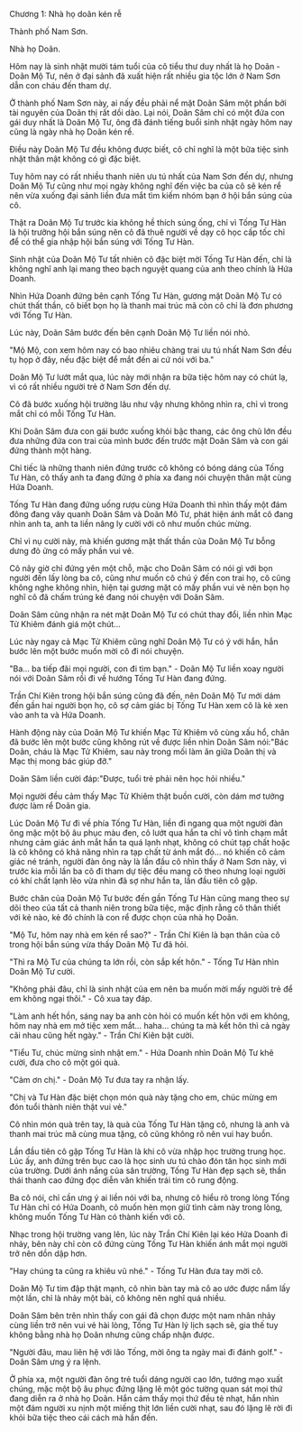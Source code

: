 




Chương 1: Nhà họ doãn kén rễ


Thành phố Nam Sơn.

Nhà họ Doãn.

Hôm nay là sinh nhật mười tám tuổi của cô tiểu thư duy nhất là họ Doãn - Doãn Mộ Tư, nên ở đại sảnh đã xuất hiện rất nhiều gia tộc lớn ở Nam Sơn dẫn con cháu đến tham dự.

Ở thành phố Nam Sơn này, ai nấy đều phải nể mặt Doãn Sâm một phần bởi tài nguyên của Doãn thị rất dồi dào. Lại nói, Doãn Sâm chỉ có một đứa con gái duy nhất là Doãn Mộ Tư, ông đã đánh tiếng buổi sinh nhật ngày hôm nay cũng là ngày nhà họ Doãn kén rể.

Điều này Doãn Mộ Tư đều không được biết, cô chỉ nghĩ là một bữa tiệc sinh nhật thân mật không có gì đặc biệt.

Tuy hôm nay có rất nhiều thanh niên ưu tú nhất của Nam Sơn đến dự, nhưng Doãn Mộ Tư cũng như mọi ngày không nghĩ đến việc ba của cô sẽ kén rể nên vừa xuống đại sảnh liền đưa mắt tìm kiếm nhóm bạn ở hội bắn súng của cô.

Thật ra Doãn Mộ Tư trước kia không hề thích súng ống, chỉ vì Tống Tư Hàn là hội trưởng hội bắn súng nên cô đã thuê người về dạy cô học cấp tốc chỉ để có thể gia nhập hội bắn súng với Tống Tư Hàn.

Sinh nhật của Doãn Mộ Tư tất nhiên cô đặc biệt mời Tống Tư Hàn đến, chỉ là không nghĩ anh lại mang theo bạch nguyệt quang của anh theo chính là Hứa Doanh.

Nhìn Hứa Doanh đứng bên cạnh Tống Tư Hàn, gương mặt Doãn Mộ Tư có chút thất thần, cô biết bọn họ là thanh mai trúc mã còn cô chỉ là đơn phương với Tống Tư Hàn.

Lúc này, Doãn Sâm bước đến bên cạnh Doãn Mộ Tư liền nói nhỏ.

"Mộ Mộ, con xem hôm nay có bao nhiêu chàng trai ưu tú nhất Nam Sơn đều tụ họp ở đây, nếu đặc biệt để mắt đến ai cứ nói với ba."

Doãn Mộ Tư lướt mắt qua, lúc này mới nhận ra bữa tiệc hôm nay có chút lạ, vì có rất nhiều người trẻ ở Nam Sơn đến dự.

Cô đã bước xuống hội trường lâu như vậy nhưng không nhìn ra, chỉ vì trong mắt chỉ có mỗi Tống Tư Hàn.

Khi Doãn Sâm đưa con gái bước xuống khỏi bậc thang, các ông chủ lớn đều đưa những đứa con trai của mình bước đến trước mặt Doãn Sâm và con gái đứng thành một hàng.

Chỉ tiếc là những thanh niên đứng trước cô không có bóng dáng của Tống Tư Hàn, cô thấy anh ta đang đứng ở phía xa đang nói chuyện thân mật cùng Hứa Doanh.

Tống Tư Hàn đang đứng uống rượu cùng Hứa Doanh thì nhìn thấy một đám đông đang vây quanh Doãn Sâm và Doãn Mô Tư, phát hiện ánh mắt cô đang nhìn anh ta, anh ta liền nâng ly cười với cô như muốn chúc mừng.

Chỉ vì nụ cười này, mà khiến gương mặt thất thần của Doãn Mộ Tư bỗng dưng đỏ ửng có mấy phần vui vẻ.

Cô nãy giờ chỉ đứng yên một chỗ, mặc cho Doãn Sâm có nói gì với bọn người đến lấy lòng ba cô, cũng như muốn cô chú ý đến con trai họ, cô cũng không nghe không nhìn, hiện tại gương mặt có mấy phần vui vẻ nên bọn họ nghĩ cô đã chấm trúng kẻ đang nói chuyện với Doãn Sâm.

Doãn Sâm cũng nhận ra nét mặt Doãn Mộ Tư có chút thay đổi, liền nhìn Mạc Tử Khiêm đánh giá một chút…

Lúc này ngay cả Mạc Tử Khiêm cũng nghĩ Doãn Mộ Tư có ý với hắn, hắn bước lên một bước muốn mời cô đi nói chuyện.

"Ba… ba tiếp đãi mọi người, con đi tìm bạn." - Doãn Mộ Tư liền xoay người nói với Doãn Sâm rồi đi về hướng Tống Tư Hàn đang đứng.

Trần Chí Kiên trong hội bắn súng cũng đã đến, nên Doãn Mộ Tư mới dám đến gần hai người bọn họ, cô sợ cảm giác bị Tống Tư Hàn xem cô là kẻ xen vào anh ta và Hứa Doanh.

Hành động này của Doãn Mộ Tư khiến Mạc Tử Khiêm vô cùng xấu hổ, chân đã bước lên một bước cũng không rút về được liền nhìn Doãn Sâm nói:"Bác Doãn, cháu là Mạc Tử Khiêm, sau này trong mối làm ăn giữa Doãn thị và Mạc thị mong bác giúp đỡ."

Doãn Sâm liền cười đáp:"Được, tuổi trẻ phải nên học hỏi nhiều."

Mọi người đều cảm thấy Mạc Tử Khiêm thật buồn cười, còn dám mơ tưởng được làm rể Doãn gia.

Lúc Doãn Mộ Tư đi về phía Tống Tư Hàn, liền đi ngang qua một người đàn ông mặc một bộ âu phục màu đen, cô lướt qua hắn ta chỉ vô tình chạm mắt nhưng cảm giác ánh mắt hắn ta quá lạnh nhạt, không có chút tạp chất hoặc là cô không có khả năng nhìn ra tạp chất từ ánh mắt đó… nó khiến cô cảm giác né tránh, người đàn ông này là lần đầu cô nhìn thấy ở Nam Sơn này, vì trước kia mỗi lần ba cô đi tham dự tiệc đều mang cô theo nhưng loại người có khí chất lạnh lẽo vừa nhìn đã sợ như hắn ta, lần đầu tiên cô gặp.

Bước chân của Doãn Mộ Tư bước đến gần Tống Tư Hàn cũng mang theo sự dõi theo của tất cả thanh niên trong bữa tiệc, mặc định rằng cô thân thiết với kẻ nào, kẻ đó chính là con rể được chọn của nhà họ Doãn.

"Mộ Tư, hôm nay nhà em kén rể sao?" - Trần Chí Kiên là bạn thân của cô trong hội bắn súng vừa thấy Doãn Mộ Tư đã hỏi.

"Thì ra Mộ Tư của chúng ta lớn rồi, còn sắp kết hôn." - Tống Tư Hàn nhìn Doãn Mộ Tư cười.

"Không phải đâu, chỉ là sinh nhật của em nên ba muốn mời mấy người trẻ để em không ngại thôi." - Cô xua tay đáp.

"Làm anh hết hồn, sáng nay ba anh còn hỏi có muốn kết hôn với em không, hôm nay nhà em mở tiệc xem mắt… haha… chúng ta mà kết hôn thì cả ngày cãi nhau cũng hết ngày." - Trần Chí Kiên bật cười.

"Tiểu Tư, chúc mừng sinh nhật em." - Hứa Doanh nhìn Doãn Mộ Tư khẽ cười, đưa cho cô một gói quà.

"Cảm ơn chị." - Doãn Mộ Tư đưa tay ra nhận lấy.

"Chị và Tư Hàn đặc biệt chọn món quà này tặng cho em, chúc mừng em đón tuổi thành niên thật vui vẻ."

Cô nhìn món quà trên tay, là quà của Tống Tư Hàn tặng cô, nhưng là anh và thanh mai trúc mã cùng mua tặng, cô cũng không rõ nên vui hay buồn.

Lần đầu tiên cô gặp Tống Tư Hàn là khi cô vừa nhập học trường trung học. Lúc ấy, anh đứng trên bục cao là học sinh ưu tú chào đón tân học sinh mới của trường. Dưới ánh nắng của sân trường, Tống Tư Hàn đẹp sạch sẽ, thần thái thanh cao đứng đọc diễn văn khiến trái tim cô rung động.

Ba cô nói, chỉ cần ưng ý ai liền nói với ba, nhưng cô hiểu rõ trong lòng Tống Tư Hàn chỉ có Hứa Doanh, cô muốn hèn mọn giữ tình cảm này trong lòng, không muốn Tống Tư Hàn có thành kiến với cô.

Nhạc trong hội trường vang lên, lúc này Trần Chí Kiên lại kéo Hứa Doanh đi nhảy, bên này chỉ còn cô đứng cùng Tống Tư Hàn khiến ánh mắt mọi người trở nên dồn dập hơn.

"Hay chúng ta cũng ra khiêu vũ nhé." - Tống Tư Hàn đưa tay mời cô.

Doãn Mộ Tư tim đập thật mạnh, cô nhìn bàn tay mà cô ao ước được nắm lấy một lần, chỉ là nhảy một bài, cô không nên nghĩ quá nhiều.

Doãn Sâm bên trên nhìn thấy con gái đã chọn được một nam nhân nhảy cùng liền trở nên vui vẻ hài lòng, Tống Tư Hàn lý lịch sạch sẽ, gia thế tuy không bằng nhà họ Doãn nhưng cũng chấp nhận được.

"Người đâu, mau liên hệ với lão Tống, mời ông ta ngày mai đi đánh golf." - Doãn Sâm ưng ý ra lệnh.

Ở phía xa, một người đàn ông trẻ tuổi dáng người cao lớn, tướng mạo xuất chúng, mặc một bộ âu phục đứng lặng lẽ một góc tường quan sát mọi thứ đang diễn ra ở nhà họ Doãn. Hắn cảm thấy mọi thứ đều tẻ nhạt, hắn nhìn một đám người xu nịnh một miếng thịt lớn liền cười nhạt, sau đó lặng lẽ rời đi khỏi bữa tiệc theo cái cách mà hắn đến.




